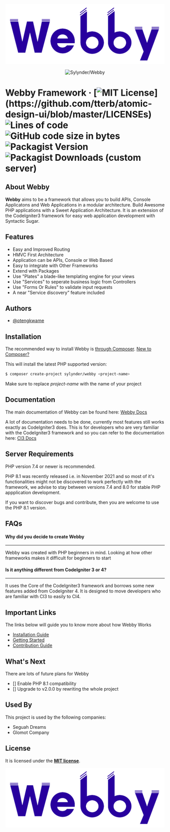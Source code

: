 <p align="center">
    <img src="public/assets/webby-readme.png" width="600" alt="Webby">
</p>

<p align="center"> 
    <img src="https://komarev.com/ghpvc/?username=sylynder&style=for-the-badge" alt="Sylynder/Webby" /> 
</p>

# Webby Framework &middot; [![MIT License](https://img.shields.io/apm/l/atomic-design-ui.svg?)](https://github.com/tterb/atomic-design-ui/blob/master/LICENSEs) ![Lines of code](https://img.shields.io/tokei/lines/github/sylynder/webby) ![GitHub code size in bytes](https://img.shields.io/github/languages/code-size/sylynder/webby) ![Packagist Version](https://img.shields.io/packagist/v/sylynder/webby) ![Packagist Downloads (custom server)](https://img.shields.io/packagist/dt/sylynder/webby)


## About Webby

**Webby** aims to be a framework that allows you to build APIs, Console Applicatons and Web Applications in a modular architecture. Build Awesome PHP applications with a Sweet Application Architecture. It is an extension of the CodeIgniter3 framework for easy web application development with Syntactic Sugar.

## Features

- Easy and Improved Routing
- HMVC First Architecture
- Application can be APIs, Console or Web Based
- Easy to integrate with Other Frameworks
- Extend with Packages
- Use "Plates" a blade-like templating engine for your views
- Use "Services" to seperate business logic from Controllers
- Use "Forms Or Rules" to validate input requests
- A near "Service discovery" feature included


## Authors

- [@otengkwame](https://www.github.com/otengkwame)


## Installation

The recommended way to install Webby is [through Composer](https://getcomposer.org/).
[New to Composer?](https://getcomposer.org/doc/00-intro.md)

This will install the latest PHP supported version:

```bash
$ composer create-project sylynder/webby <project-name>
```

Make sure to replace *project-name* with the name of your project


## Documentation

The main documentation of Webby can be found here: [Webby Docs](https://webby.sylynder.com/docs)

A lot of documentation needs to be done, currently most features still works exactly as CodeIgniter3 does. This is for developers who are very familiar with the CodeIgniter3 framework and so you can refer to the documentation here: [CI3 Docs](https://www.codeigniter.com/userguide3/index.html)


## Server Requirements

PHP version 7.4 or newer is recommended.

PHP 8.1 was recently released i.e. in November 2021 and so most of it's functionalities might not be discovered to work perfectly with the framework, we advise to stay between versions 7.4 and 8.0 for stable PHP appplication development. 

If you want to discover bugs and contribute, then you are welcome to use the PHP 8.1 version. 


## FAQs

#### Why did you decide to create Webby
---
Webby was created with PHP beginners in mind. Looking at how other frameworks makes it difficult for beginners to start

#### Is it anything different from CodeIgniter 3 or 4?
---
It uses the Core of the CodeIgniter3 framework and borrows some new features added from CodeIgniter 4. It is designed to move developers who are familiar with CI3 to easily to CI4.

## Important Links

The links below will guide you to know more about how Webby Works

* [Installation Guide](https://webby.sylynder.com/docs/installation/)
* [Getting Started](https://webby.sylynder.com/docs/getting-started/)
* [Contribution Guide](https://webby.sylynder.com/docs/contribution-guide/)

## What's Next
There are lots of future plans for Webby

* [] Enable PHP 8.1 compatibility
* [] Upgrade to v2.0.0 by rewriting the whole project

## Used By

This project is used by the following companies:

- Seguah Dreams
- Glomot Company


## License

It is licensed under the **[MIT license](https://choosealicense.com/licenses/mit/)**.

![Logo](public/assets/webby-readme.png)
